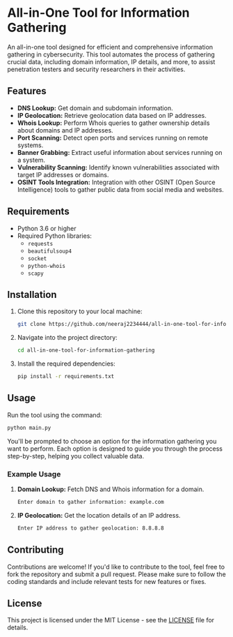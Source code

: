 # All-in-One Tool for Information Gathering

An all-in-one tool designed for efficient and comprehensive information gathering in cybersecurity. This tool automates the process of gathering crucial data, including domain information, IP details, and more, to assist penetration testers and security researchers in their activities.

## Features

- **DNS Lookup:** Get domain and subdomain information.
- **IP Geolocation:** Retrieve geolocation data based on IP addresses.
- **Whois Lookup:** Perform Whois queries to gather ownership details about domains and IP addresses.
- **Port Scanning:** Detect open ports and services running on remote systems.
- **Banner Grabbing:** Extract useful information about services running on a system.
- **Vulnerability Scanning:** Identify known vulnerabilities associated with target IP addresses or domains.
- **OSINT Tools Integration:** Integration with other OSINT (Open Source Intelligence) tools to gather public data from social media and websites.

## Requirements

- Python 3.6 or higher
- Required Python libraries: 
  - `requests`
  - `beautifulsoup4`
  - `socket`
  - `python-whois`
  - `scapy`
  
## Installation

1. Clone this repository to your local machine:

   ```bash
   git clone https://github.com/neeraj2234444/all-in-one-tool-for-information-gathering.git
   ```

2. Navigate into the project directory:

   ```bash
   cd all-in-one-tool-for-information-gathering
   ```

3. Install the required dependencies:

   ```bash
   pip install -r requirements.txt
   ```

## Usage

Run the tool using the command:

```bash
python main.py
```

You'll be prompted to choose an option for the information gathering you want to perform. Each option is designed to guide you through the process step-by-step, helping you collect valuable data.

### Example Usage

1. **Domain Lookup:** Fetch DNS and Whois information for a domain.
   ```bash
   Enter domain to gather information: example.com
   ```

2. **IP Geolocation:** Get the location details of an IP address.
   ```bash
   Enter IP address to gather geolocation: 8.8.8.8
   ```

## Contributing

Contributions are welcome! If you'd like to contribute to the tool, feel free to fork the repository and submit a pull request. Please make sure to follow the coding standards and include relevant tests for new features or fixes.

## License

This project is licensed under the MIT License - see the [LICENSE](LICENSE) file for details.
```
